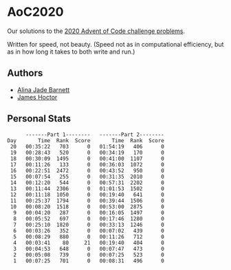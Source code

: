# AoC2020

Our solutions to the [2020 Advent of Code challenge problems](https://adventofcode.com/2020).

Written for speed, not beauty. (Speed not as in computational efficiency, but as in how long it takes to both write and run.)

## Authors

* [Alina Jade Barnett](https://github.com/alinajadebarnett)
* [James Hoctor](https://github.com/JEHoctor)

## Personal Stats

```
      -------Part 1--------   -------Part 2--------
Day       Time  Rank  Score       Time  Rank  Score
 20   00:35:22   703      0   01:54:19   406      0
 19   00:28:43   520      0   00:34:19   170      0
 18   00:30:09  1495      0   00:41:00  1107      0
 17   00:11:26   133      0   00:36:03  1072      0
 16   00:22:51  2472      0   00:43:52   950      0
 15   00:07:54   255      0   00:31:35  2010      0
 14   00:12:20   544      0   00:57:31  2202      0
 13   00:11:44  2306      0   01:01:53  1502      0
 12   00:11:18  1050      0   00:19:40   641      0
 11   00:25:37  1794      0   00:39:44  1506      0
 10   00:08:20  1518      0   00:53:00  2875      0
  9   00:04:20   287      0   00:16:05  1497      0
  8   00:05:52   697      0   00:17:46  1280      0
  7   00:25:10  1820      0   00:33:13  1246      0
  6   00:03:26   352      0   00:07:02   439      0
  5   00:08:29   880      0   00:11:26   712      0
  4   00:03:41    80     21   00:19:40   404      0
  3   00:04:53   648      0   00:07:47   473      0
  2   00:05:08   739      0   00:07:25   523      0
  1   00:07:25   701      0   00:08:31   496      0
  ```
